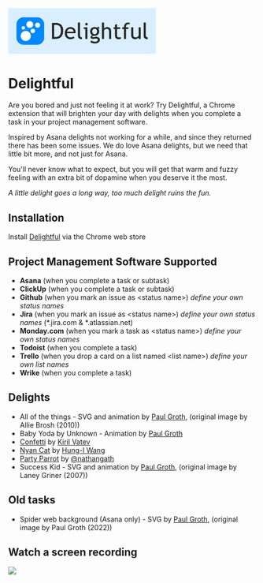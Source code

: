 <img src="https://github.com/paulMrG2/delightful/blob/master/assets/img/delightful-logo-horizontal-blue-bg.svg?raw=true" width="300">

# Delightful

Are you bored and just not feeling it at work? Try Delightful, a Chrome extension that will brighten your day with delights when you complete a task in your project management software.

Inspired by Asana delights not working for a while, and since they returned there has been some issues. We do love Asana delights, but we need that little bit more, and not just for Asana.

You'll never know what to expect, but you will get that warm and fuzzy feeling with an extra bit of dopamine when you deserve it the most.

_A little delight goes a long way, too much delight ruins the fun._

## Installation
Install [Delightful](https://chrome.google.com/webstore/detail/delightful/lcpnconeejbcokkmdmlkhenjnkdcioji) via the Chrome web store

## Project Management Software Supported
- **Asana** (when you complete a task or subtask)
- **ClickUp** (when you complete a task or subtask)
- **Github** (when you mark an issue as \<status name\>) _define your own status names_
- **Jira** (when you mark an issue as \<status name\>)  _define your own status names_ (*.jira.com & *.atlassian.net)
- **Monday.com** (when you mark a task as \<status name\>)  _define your own status names_
- **Todoist** (when you complete a task)
- **Trello** (when you drop a card on a list named \<list name\>) _define your own list names_
- **Wrike** (when you complete a task)

## Delights
- All of the things - SVG and animation by [Paul Groth](https://github.com/paulMrG2), (original image by Allie Brosh (2010))
- Baby Yoda by Unknown - Animation by [Paul Groth](https://github.com/paulMrG2)
- [Confetti](https://github.com/catdad/canvas-confetti) by [Kiril Vatev](https://github.com/catdad)
- [Nyan Cat](https://github.com/Gowee/nyancat-svg) by [Hung-I Wang](https://github.com/Gowee)
- [Party Parrot](https://codepen.io/nathangath/pen/RgvzVY/) by [@nathangath](https://codepen.io/nathangath)
- Success Kid - SVG and animation by [Paul Groth](https://github.com/paulMrG2), (original image by Laney Griner (2007))

## Old tasks
- Spider web background (Asana only) - SVG by [Paul Groth](https://github.com/paulMrG2), (original image by Paul Groth (2022))

## Watch a screen recording
[<img src="https://img.youtube.com/vi/XHvM0rBabkA/maxresdefault.jpg" width="50%">](https://youtu.be/XHvM0rBabkA)